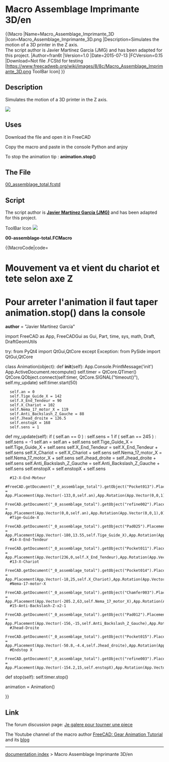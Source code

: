 # Macro Assemblage Imprimante 3D/en
{{Macro
|Name=Macro_Assemblage_Imprimante_3D
|Icon=Macro_Assemblage_Imprimante_3D.png
|Description=Simulates the motion of a 3D printer in the Z axis.<br />The script author is Javier Martínez García (JMG) and has been adapted for this project.
|Author=fran6t
|Version=1.0
|Date=2015-07-13
|FCVersion=0.15
|Download=Not file .FCStd for testing<br />[https://www.freecadweb.org/wiki/images/8/8c/Macro_Assemblage_Imprimante_3D.png ToolBar Icon]
}}

## Description

Simulates the motion of a 3D printer in the Z axis.

![](images/Assemblage_Imprimante_3D.gif )

## Uses

Download the file and open it in FreeCAD

Copy the macro and paste in the console Python and anjoy

To stop the animation tip : **animation.stop()**

## The File 

[00\_assemblage\_total.fcstd](http://blog.passion-tarn-et-garonne.info/public/3D/pb-avec-freecad/00-assemblage-total.fcstd)

## Script

The script author is **[Javier Martínez García (JMG)](http://forum.freecadweb.org/memberlist.php?mode=viewprofile&u=2538)** and has been adapted for this project.

ToolBar Icon ![](images/Macro_Assemblage_Imprimante_3D.png )

**00-assemblage-total.FCMacro**


{{MacroCode|code=
# Mouvement va et vient du chariot et tete selon axe Z
#
# Pour arreter l'animation il faut taper animation.stop() dans la console

__author__ = "Javier Martínez García"

import FreeCAD as App, FreeCADGui as Gui, Part, time, sys, math, Draft, DraftGeomUtils

try:
    from PyQt4 import QtGui,QtCore
except Exception:
    from PySide import QtGui,QtCore

class Animation(object):
   def __init__(self):
      App.Console.PrintMessage('init')
      App.ActiveDocument.recompute()
      self.timer = QtCore.QTimer()
      QtCore.QObject.connect(self.timer, QtCore.SIGNAL("timeout()"), self.my_update)
      self.timer.start(50)

      self.an = 0
      self.Tige_Guide_X = 142
      self.X_End_Tendeur = 90
      self.X_Chariot = 102
      self.Nema_17_motor_X = 119
      self.Anti_Backslash_Z_Gauche = 88
      self.Jhead_droite = 126.5
      self.enstopX = 168
      self.sens = 1

   def my_update(self):
      if ( self.an == 0 ) :
         self.sens = 1
      if ( self.an == 245 ) :
         self.sens = -1
      self.an = self.an + self.sens
      self.Tige_Guide_X = self.Tige_Guide_X + self.sens
      self.X_End_Tendeur = self.X_End_Tendeur + self.sens
      self.X_Chariot = self.X_Chariot + self.sens
      self.Nema_17_motor_X = self.Nema_17_motor_X + self.sens
      self.Jhead_droite = self.Jhead_droite + self.sens
      self.Anti_Backslash_Z_Gauche = self.Anti_Backslash_Z_Gauche + self.sens
      self.enstopX = self.enstopX + self.sens

      #12-X-End-Moteur
      #FreeCAD.getDocument("_0_assemblage_total").getObject("Pocket013").Placement = App.Placement(App.Vector(-133,0,self.an),App.Rotation(App.Vector(0,0,1),0))
      FreeCAD.getDocument("_0_assemblage_total").getObject("refine002").Placement = App.Placement(App.Vector(0,0,self.an),App.Rotation(App.Vector(0,0,1),0))      
      #Tige-Guide-X      
      FreeCAD.getDocument("_0_assemblage_total").getObject("Pad025").Placement = App.Placement(App.Vector(-180,13.55,self.Tige_Guide_X),App.Rotation(App.Vector(0.57735,0.57735,0.57735),120))
      #14-X-End-Tendeur      
      FreeCAD.getDocument("_0_assemblage_total").getObject("Pocket011").Placement = App.Placement(App.Vector(236,0,self.X_End_Tendeur),App.Rotation(App.Vector(0,0,1),0))
      #13-X-Chariot
      FreeCAD.getDocument("_0_assemblage_total").getObject("Pocket014").Placement = App.Placement(App.Vector(-18,25,self.X_Chariot),App.Rotation(App.Vector(1,0,0),90))
      #Nema-17-motor-X
      FreeCAD.getDocument("_0_assemblage_total").getObject("Chamfer003").Placement = App.Placement(App.Vector(-205.2,63,self.Nema_17_motor_X),App.Rotation(App.Vector(1,0,0),90))
      #15-Anti-Backslash-Z-x2-1
      FreeCAD.getDocument("_0_assemblage_total").getObject("Pad012").Placement = App.Placement(App.Vector(-156,-15,self.Anti_Backslash_Z_Gauche),App.Rotation(App.Vector(0.999985,0.00555547,0),180))
      #Jhead-Droite
      FreeCAD.getDocument("_0_assemblage_total").getObject("Pocket015").Placement = App.Placement(App.Vector(-50.8,-4.4,self.Jhead_droite),App.Rotation(App.Vector(0,0,1),0))
      #Endstop X
      FreeCAD.getDocument("_0_assemblage_total").getObject("refine003").Placement = App.Placement(App.Vector(-154.2,15,self.enstopX),App.Rotation(App.Vector(0.57735,0.57735,-0.57735),120))
   def stop(self):
      self.timer.stop()     

animation = Animation()

}}

## Link

The forum discussion page: [Je galere pour tourner une piece](http://forum.freecadweb.org/viewtopic.php?f=12&t=11782)

The Youtube channel of the macro author [FreeCAD: Gear Animation Tutorial](https://www.youtube.com/watch?v=KynMmsLJXV0) and its [blog](http://linuxforanengineer.blogspot.com.es/p/me.html)

---
[documentation index](../README.md) > Macro Assemblage Imprimante 3D/en
